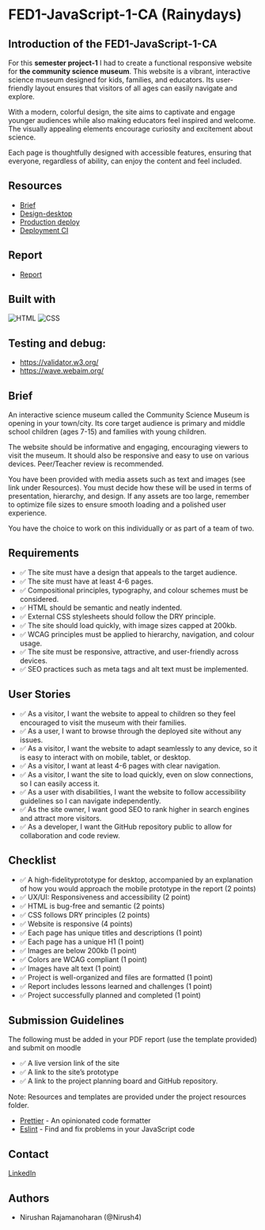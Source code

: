 # FED1-JavaScript-1-CA (Rainydays)


## Introduction of the FED1-JavaScript-1-CA

For this **semester project-1** I had to create a functional responsive website for **the community science museum**. This website is a vibrant, interactive science museum designed for kids, families, and educators. Its user-friendly layout ensures that visitors of all ages can easily navigate and explore.

With a modern, colorful design, the site aims to captivate and engage younger audiences while also making educators feel inspired and welcome. The visually appealing elements encourage curiosity and excitement about science.

Each page is thoughtfully designed with accessible features, ensuring that everyone, regardless of ability, can enjoy the content and feel included.


## Resources

- [Brief](https://lms.noroff.no/pluginfile.php/339034/mod_resource/content/5/HTML__CSS_CA.pdf)
- [Design-desktop](https://www.figma.com/proto/hgQ4WNNGSHOxg9DViYzdIA/Rainydays-Superman?page-id=0%3A1&node-id=2-2&viewport=323%2C348%2C0.05&t=6kFqkmbIYyR9MMCl-1&scaling=scale-down&content-scaling=fixed)
- [Production deploy](https://thecommunitysciencemuseum1.netlify.app/)
- [Deployment CI](https://app.netlify.com/sites/thecommunitysciencemuseum1/overview)


## Report

- [Report](https://docs.google.com/document/d/17TJjRxLILkgv8cztgKqTxpbnHoFzGau5cbmkD82aHME/edit?usp=sharing)

## Built with

![HTML](/images/Readme/html.png) ![CSS](/images/Readme/css.png)

## Testing and debug:

* https://validator.w3.org/
* https://wave.webaim.org/


## Brief

An interactive science museum called the Community Science Museum is opening in your town/city. Its core target audience is primary and middle school children (ages 7-15) and families with young children.

The website should be informative and engaging, encouraging viewers to visit the museum. It should also be responsive and easy to use on various devices. Peer/Teacher review is recommended.

You have been provided with media assets such as text and images (see link under Resources). You must decide how these will be used in terms of presentation, hierarchy, and design. If any assets are too large, remember to optimize file sizes to ensure smooth loading and a polished user experience.

You have the choice to work on this individually or as part of a team of two.

## Requirements

- ✅ The site must have a design that appeals to the target audience.
- ✅ The site must have at least 4-6 pages.
- ✅ Compositional principles, typography, and colour schemes must be considered.
- ✅ HTML should be semantic and neatly indented.
- ✅ External CSS stylesheets should follow the DRY principle.
- ✅ The site should load quickly, with image sizes capped at 200kb.
- ✅ WCAG principles must be applied to hierarchy, navigation, and colour usage.
- ✅ The site must be responsive, attractive, and user-friendly across devices.
- ✅ SEO practices such as meta tags and alt text must be implemented.

## User Stories

- ✅ As a visitor, I want the website to appeal to children so they feel encouraged to visit the museum with their families.
- ✅ As a user, I want to browse through the deployed site without any issues.
- ✅ As a visitor, I want the website to adapt seamlessly to any device, so it is easy to interact with on mobile, tablet, or desktop.
- ✅ As a visitor, I want at least 4-6 pages with clear navigation.
- ✅ As a visitor, I want the site to load quickly, even on slow connections, so I can easily access it.
- ✅ As a user with disabilities, I want the website to follow accessibility guidelines so I can navigate independently.
- ✅ As the site owner, I want good SEO to rank higher in search engines and attract more visitors.
- ✅ As a developer, I want the GitHub repository public to allow for collaboration and code review.

## Checklist

- ✅ A high-fidelityprototype for desktop, accompanied by an explanation of how you would approach the mobile prototype in the report (2 points)
- ✅ UX/UI: Responsiveness and accessibility (2 point)
- ✅ HTML is bug-free and semantic (2 points)
- ✅ CSS follows DRY principles (2 points)
- ✅ Website is responsive (4 points)
- ✅ Each page has unique titles and descriptions (1 point)
- ✅ Each page has a unique H1 (1 point)
- ✅ Images are below 200kb (1 point)
- ✅ Colors are WCAG compliant (1 point)
- ✅ Images have alt text (1 point)
- ✅ Project is well-organized and files are formatted (1 point)
- ✅ Report includes lessons learned and challenges (1 point)
- ✅ Project successfully planned and completed (1 point)
  
## Submission Guidelines

The following must be added in your PDF report (use the template provided) and submit on moodle

- ✅ A live version link of the site
- ✅ A link to the site’s prototype
- ✅ A link to the project planning board and GitHub repository.

Note: Resources and templates are provided under the project resources folder.

- [Prettier](https://prettier.io/) - An opinionated code formatter
- [Eslint](https://eslint.org/) - Find and fix problems in your JavaScript code


## Contact

[LinkedIn](https://www.linkedin.com/in/nirushan-rajamanoharan-056765209/)

## Authors

- Nirushan Rajamanoharan (@Nirush4)
